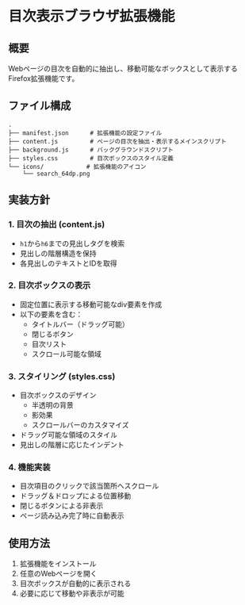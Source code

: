 # 目次表示ブラウザ拡張機能

## 概要
Webページの目次を自動的に抽出し、移動可能なボックスとして表示するFirefox拡張機能です。

## ファイル構成
```
.
├── manifest.json      # 拡張機能の設定ファイル
├── content.js         # ページの目次を抽出・表示するメインスクリプト
├── background.js      # バックグラウンドスクリプト
├── styles.css         # 目次ボックスのスタイル定義
└── icons/            # 拡張機能のアイコン
    └── search_64dp.png
```

## 実装方針

### 1. 目次の抽出 (content.js)
- `h1`から`h6`までの見出しタグを検索
- 見出しの階層構造を保持
- 各見出しのテキストとIDを取得

### 2. 目次ボックスの表示
- 固定位置に表示する移動可能なdiv要素を作成
- 以下の要素を含む：
  - タイトルバー（ドラッグ可能）
  - 閉じるボタン
  - 目次リスト
  - スクロール可能な領域

### 3. スタイリング (styles.css)
- 目次ボックスのデザイン
  - 半透明の背景
  - 影効果
  - スクロールバーのカスタマイズ
- ドラッグ可能な領域のスタイル
- 見出しの階層に応じたインデント

### 4. 機能実装
- 目次項目のクリックで該当箇所へスクロール
- ドラッグ＆ドロップによる位置移動
- 閉じるボタンによる非表示
- ページ読み込み完了時に自動表示

## 使用方法
1. 拡張機能をインストール
2. 任意のWebページを開く
3. 目次ボックスが自動的に表示される
4. 必要に応じて移動や非表示が可能 